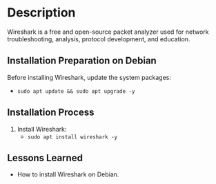 # Description  
Wireshark is a free and open-source packet analyzer used for network troubleshooting, analysis, protocol development, and education.  

## Installation Preparation on Debian  

Before installing Wireshark, update the system packages:  
- `sudo apt update && sudo apt upgrade -y`  

## Installation Process  

1. Install Wireshark:  
   - `sudo apt install wireshark -y`  


## Lessons Learned  
- How to install Wireshark on Debian.  

